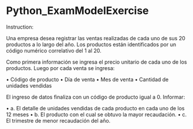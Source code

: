 # Python_ExamModelExercise

Instruction:

Una empresa desea registrar las ventas realizadas de cada uno de sus 20 productos a lo largo del año. Los productos están identificados por un código numérico correlativo del 1 al 20.  

Como primera información se ingresa el precio unitario de cada uno de los productos. Luego por cada venta se ingresa: 

• Código de producto 
• Día de venta 
• Mes de venta 
• Cantidad de unidades vendidas 

El ingreso de datos finaliza con un código de producto igual a 0. Informar: 

• a. El detalle de unidades vendidas de cada producto en cada uno de los 12 meses 
• b. El producto con el cual se obtuvo la mayor recaudación. 
• c. El trimestre de menor recaudación del año. 